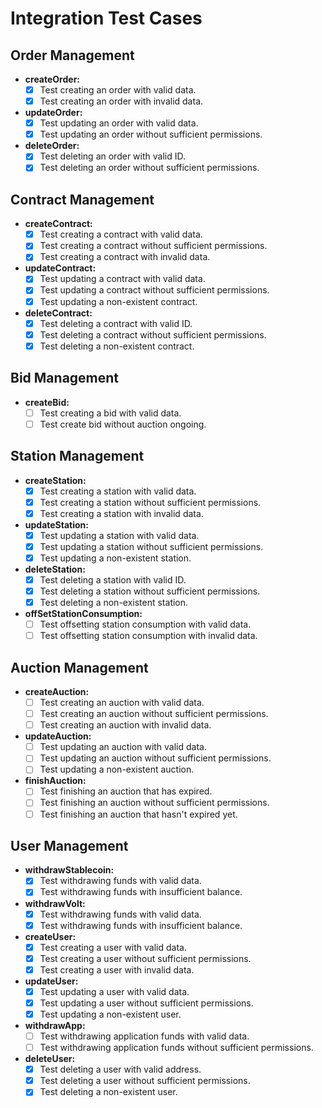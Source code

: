 # Integration Test Cases

## Order Management

- **createOrder:**
  - [x] Test creating an order with valid data.
  - [x] Test creating an order with invalid data.

- **updateOrder:**
  - [x] Test updating an order with valid data.
  - [x] Test updating an order without sufficient permissions.

- **deleteOrder:**
  - [x] Test deleting an order with valid ID.
  - [x] Test deleting an order without sufficient permissions.

## Contract Management

- **createContract:**
  - [x] Test creating a contract with valid data.
  - [x] Test creating a contract without sufficient permissions.
  - [x] Test creating a contract with invalid data.

- **updateContract:**
  - [x] Test updating a contract with valid data.
  - [x] Test updating a contract without sufficient permissions.
  - [x] Test updating a non-existent contract.

- **deleteContract:**
  - [x] Test deleting a contract with valid ID.
  - [x] Test deleting a contract without sufficient permissions.
  - [x] Test deleting a non-existent contract.

## Bid Management

- **createBid:**
  - [ ] Test creating a bid with valid data.
  - [ ] Test create bid without auction ongoing.

## Station Management

- **createStation:**
  - [x] Test creating a station with valid data.
  - [x] Test creating a station without sufficient permissions.
  - [x] Test creating a station with invalid data.

- **updateStation:**
  - [x] Test updating a station with valid data.
  - [x] Test updating a station without sufficient permissions.
  - [x] Test updating a non-existent station.

- **deleteStation:**
  - [x] Test deleting a station with valid ID.
  - [x] Test deleting a station without sufficient permissions.
  - [x] Test deleting a non-existent station.

- **offSetStationConsumption:**
  - [ ] Test offsetting station consumption with valid data.
  - [ ] Test offsetting station consumption with invalid data.

## Auction Management

- **createAuction:**
  - [ ] Test creating an auction with valid data.
  - [ ] Test creating an auction without sufficient permissions.
  - [ ] Test creating an auction with invalid data.

- **updateAuction:**
  - [ ] Test updating an auction with valid data.
  - [ ] Test updating an auction without sufficient permissions.
  - [ ] Test updating a non-existent auction.

- **finishAuction:**
  - [ ] Test finishing an auction that has expired.
  - [ ] Test finishing an auction without sufficient permissions.
  - [ ] Test finishing an auction that hasn't expired yet.

## User Management

- **withdrawStablecoin:**
  - [x] Test withdrawing funds with valid data.
  - [x] Test withdrawing funds with insufficient balance.

- **withdrawVolt:**
  - [x] Test withdrawing funds with valid data.
  - [x] Test withdrawing funds with insufficient balance.

- **createUser:**
  - [x] Test creating a user with valid data.
  - [x] Test creating a user without sufficient permissions.
  - [x] Test creating a user with invalid data.

- **updateUser:**
  - [x] Test updating a user with valid data.
  - [x] Test updating a user without sufficient permissions.
  - [x] Test updating a non-existent user.

- **withdrawApp:**
  - [ ] Test withdrawing application funds with valid data.
  - [ ] Test withdrawing application funds without sufficient permissions.

- **deleteUser:**
  - [x] Test deleting a user with valid address.
  - [x] Test deleting a user without sufficient permissions.
  - [x] Test deleting a non-existent user.
